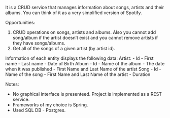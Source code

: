 It is a CRUD service that manages information about songs, artists and their albums. You can think of it as a very simplified version of Spotify.

Opportunities:
  1. CRUD operations on songs, artists and albums. Also you cannot add song/album if the artist doesn’t exist and you cannot remove artists if they have songs/albums.
  2. Get all of the songs of a given artist (by artist id).

Information of each entity displays the following data:
  Artist:
    - Id
    -	First name
    -	Last name
    -	Date of Birth
  Album
    - Id
    -	Name of the album
    -	The date when it was published
    -	First Name and Last Name of the artist
  Song
    - Id
    -	Name of the song
    -	First Name and Last Name of the artist
    -	Duration
    
    
Notes:
  -	No graphical interface is presenteed. Project is implemented as a REST service.
  - Frameworks of my choice is Spring.
  - Used SQL DB - Postgres.
